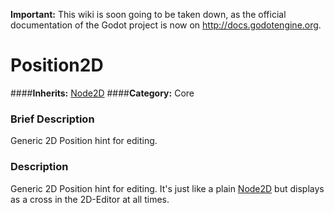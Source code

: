 **Important:** This wiki is soon going to be taken down, as the official documentation of the Godot project is now on http://docs.godotengine.org.

#  Position2D  
####**Inherits:** [Node2D](class_node2d)
####**Category:** Core

###  Brief Description  
Generic 2D Position hint for editing.

###  Description  
Generic 2D Position hint for editing. It's just like a plain [Node2D](class_node2d) but displays as a cross in the 2D-Editor at all times.
